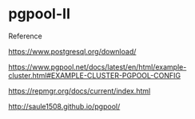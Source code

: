 # pgpool-II

Reference

https://www.postgresql.org/download/

https://www.pgpool.net/docs/latest/en/html/example-cluster.html#EXAMPLE-CLUSTER-PGPOOL-CONFIG

https://repmgr.org/docs/current/index.html

http://saule1508.github.io/pgpool/


